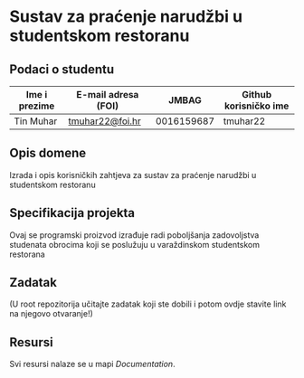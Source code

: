 # Sustav za praćenje narudžbi u studentskom restoranu

## Podaci o studentu

Ime i prezime | E-mail adresa (FOI) | JMBAG | Github korisničko ime
------------  | ------------------- | ----- | ---------------------
Tin Muhar | tmuhar22@foi.hr | 0016159687 | tmuhar22


## Opis domene
Izrada i opis korisničkih zahtjeva za sustav za praćenje narudžbi u studentskom restoranu

## Specifikacija projekta
Ovaj se programski proizvod izrađuje radi poboljšanja zadovoljstva studenata obrocima koji se poslužuju u varaždinskom
studentskom restorana

## Zadatak
(U root repozitorija učitajte zadatak koji ste dobili i potom ovdje stavite link na njegovo otvaranje!)

## Resursi
Svi resursi nalaze se u mapi _Documentation_.
